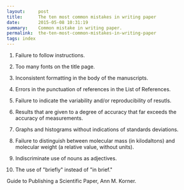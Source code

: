 ```yaml
---
layout:     post
title:      The ten most common mistakes in writing paper
date:       2015-05-08 10:31:19
summary:    Common mistake in writing paper.
permalink:	the-ten-most-common-mistakes-in-writing-paper
tags: index
---
```


1. Failure to follow instructions.

2. Too many fonts on the title page.

3. Inconsistent formatting in the body of the manuscripts.

4. Errors in the punctuation of references in the List of References.

5. Failure to indicate the variability and/or reproducibility of resutls.

6. Results that are given to a degree of accuracy that far exceeds the accuracy of measurements.

7. Graphs and histograms without indications of standards deviations.

8. Failure to distinguish between molecular mass (in kilodaltons) and molecular weight (a relative value, without units).

9. Indiscriminate use of nouns as adjectives.

10. The use of "briefly" instead of "in brief."

 

Guide to Publishing a Scientific Paper, Ann M. Korner.